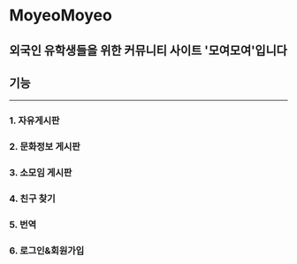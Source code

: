 # MoyeoMoyeo
## 외국인 유학생들을 위한 커뮤니티 사이트 '모여모여'입니다

## 기능
***
### 1. 자유게시판
### 2. 문화정보 게시판
### 3. 소모임 게시판
### 4. 친구 찾기
### 5. 번역
### 6. 로그인&회원가입


